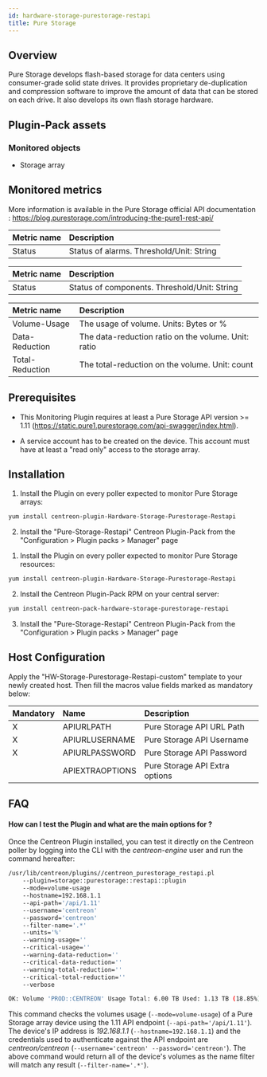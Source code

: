 ```yaml
---
id: hardware-storage-purestorage-restapi
title: Pure Storage
---
```


## Overview

Pure Storage develops flash-based storage for data centers using consumer-grade solid state drives. 
It provides proprietary de-duplication and compression software to improve the amount of data that can be stored on each drive. 
It also develops its own flash storage hardware.

## Plugin-Pack assets

### Monitored objects

* Storage array

## Monitored metrics                                                                                                   

More information is available in the Pure Storage official API documentation : https://blog.purestorage.com/introducing-the-pure1-rest-api/

<!--DOCUSAURUS_CODE_TABS-->
<!--Alarms-Global-->

| Metric name        | Description                                              |
| :----------------- | :------------------------------------------------------- |
| Status             | Status of alarms. Threshold/Unit: String                 |

<!--Hardware-Global-->

| Metric name        | Description                                             |
| :----------------- | :------------------------------------------------------ |
| Status             | Status of components. Threshold/Unit: String            |

<!--Volume-Usage-Global-->

| Metric name        | Description                                              |
| :----------------- | :------------------------------------------------------- |
| Volume-Usage       | The usage of volume. Units: Bytes or %                   |
| Data-Reduction     | The data-reduction ratio on the volume. Unit: ratio      |
| Total-Reduction    | The total-reduction on the volume. Unit: count           |

<!--END_DOCUSAURUS_CODE_TABS-->

## Prerequisites

* This Monitoring Plugin requires at least a Pure Storage API version >= 1.11 (https://static.pure1.purestorage.com/api-swagger/index.html).

* A service account has to be created on the device. This account must have at least a "read only" access to the storage array.
 
## Installation

<!--DOCUSAURUS_CODE_TABS-->

<!--Online IMP Licence & IT-100 Editions-->

1. Install the Plugin on every poller expected to monitor Pure Storage arrays:

```bash
yum install centreon-plugin-Hardware-Storage-Purestorage-Restapi
```

2. Install the "Pure-Storage-Restapi" Centreon Plugin-Pack from the "Configuration > Plugin packs > Manager" page


<!--Offline IMP License-->

1. Install the Plugin on every poller expected to monitor Pure Storage resources:

```bash
yum install centreon-plugin-Hardware-Storage-Purestorage-Restapi
```

2. Install the Centreon Plugin-Pack RPM on your central server:

```bash
yum install centreon-pack-hardware-storage-purestorage-restapi
```

3. Install the "Pure-Storage-Restapi" Centreon Plugin-Pack from the "Configuration > Plugin packs > Manager" page

<!--END_DOCUSAURUS_CODE_TABS-->

## Host Configuration

Apply the "HW-Storage-Purestorage-Restapi-custom" template to your newly created host. Then fill the macros value fields marked as mandatory below: 

| Mandatory | Name            | Description                    |
| :-------- | :-------------- | :----------------------------- |
| X         | APIURLPATH      | Pure Storage API URL Path      |
| X         | APIURLUSERNAME  | Pure Storage API Username      |
| X         | APIURLPASSWORD  | Pure Storage API Password      |
|           | APIEXTRAOPTIONS | Pure Storage API Extra options |

## FAQ

#### How can I test the Plugin and what are the main options for ?

Once the Centreon Plugin installed, you can test it directly on the Centreon poller by logging into the CLI with the *centreon-engine* user and run the command hereafter:

```bash
/usr/lib/centreon/plugins//centreon_purestorage_restapi.pl
	--plugin=storage::purestorage::restapi::plugin
	--mode=volume-usage
	--hostname=192.168.1.1
	--api-path='/api/1.11'
	--username='centreon'
	--password='centreon' 
	--filter-name='.*'
	--units='%'
	--warning-usage=''
	--critical-usage=''
	--warning-data-reduction=''
	--critical-data-reduction=''
	--warning-total-reduction=''
	--critical-total-reduction=''
	--verbose

OK: Volume 'PROD::CENTREON' Usage Total: 6.00 TB Used: 1.13 TB (18.85%) Free: 4.87 TB (81.15%), Data Reduction : 2.917, Total Reduction : 5.193, Snapshots : 0.00 B
```

This command checks the volumes usage (```--mode=volume-usage```) of a Pure Storage array device using the 1.11 API endpoint (```--api-path='/api/1.11'```). The device's IP address is *192.168.1.1* (```--hostname=192.168.1.1```) and the credentials used to authenticate against the API endpoint are *centreon/centreon* (```--username='centreon' --password='centreon'```). The above command would return all of the device's volumes as the name filter will match any result (```--filter-name='.*'```).
